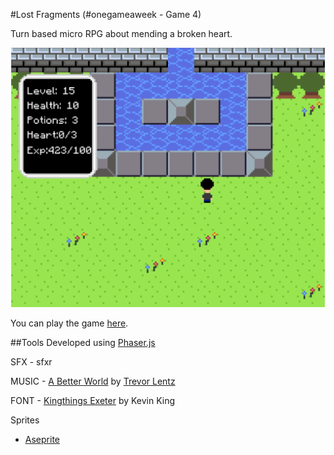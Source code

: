 #Lost Fragments (#onegameaweek - Game 4)

Turn based micro RPG about mending a broken heart.

![screenshot](screenshots/screenshot.png)

You can play the game [here]().

##Tools
Developed using [Phaser.js](http://phaser.io)

SFX - sfxr

MUSIC - [A Better World](http://opengameart.org/content/opengameartorg-theme-a-better-world) by [Trevor Lentz](http://opengameart.org/users/trevor-lentz) 

FONT - [Kingthings Exeter](http://www.kingthingsfonts.co.uk/fonts/fonts.htm) by Kevin King

Sprites
* [Aseprite](http://www.aseprite.org/)

